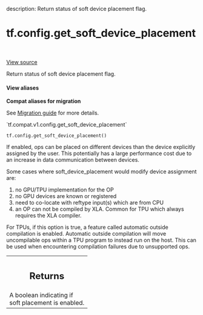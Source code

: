 description: Return status of soft device placement flag.

<div itemscope itemtype="http://developers.google.com/ReferenceObject">
<meta itemprop="name" content="tf.config.get_soft_device_placement" />
<meta itemprop="path" content="Stable" />
</div>

# tf.config.get_soft_device_placement

<!-- Insert buttons and diff -->

<table class="tfo-notebook-buttons tfo-api nocontent" align="left">

</table>

<a target="_blank" class="external" href="/code/stable/tensorflow/python/framework/config.py">View source</a>



Return status of soft device placement flag.


<section class="expandable">
  <h4 class="showalways">View aliases</h4>
  <p>
<b>Compat aliases for migration</b>
<p>See
<a href="https://www.tensorflow.org/guide/migrate">Migration guide</a> for
more details.</p>
<p>`tf.compat.v1.config.get_soft_device_placement`</p>
</p>
</section>

<pre class="devsite-click-to-copy prettyprint lang-py tfo-signature-link">
<code>tf.config.get_soft_device_placement()
</code></pre>



<!-- Placeholder for "Used in" -->

If enabled, ops can be placed on different devices than the device explicitly
assigned by the user. This potentially has a large performance cost due to an
increase in data communication between devices.

Some cases where soft_device_placement would modify device assignment are:
  1. no GPU/TPU implementation for the OP
  2. no GPU devices are known or registered
  3. need to co-locate with reftype input(s) which are from CPU
  4. an OP can not be compiled by XLA.  Common for TPU which always requires
       the XLA compiler.

For TPUs, if this option is true, a feature called automatic outside
compilation is enabled. Automatic outside compilation will move uncompilable
ops within a TPU program to instead run on the host. This can be used when
encountering compilation failures due to unsupported ops.

<!-- Tabular view -->
 <table class="responsive fixed orange">
<colgroup><col width="214px"><col></colgroup>
<tr><th colspan="2"><h2 class="add-link">Returns</h2></th></tr>
<tr class="alt">
<td colspan="2">
A boolean indicating if soft placement is enabled.
</td>
</tr>

</table>

